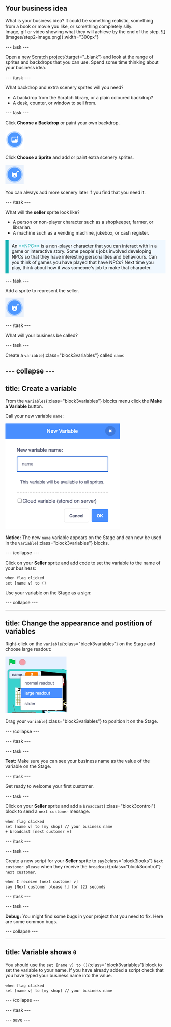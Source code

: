 ## Your business idea

<div style="display: flex; flex-wrap: wrap">
<div style="flex-basis: 200px; flex-grow: 1; margin-right: 15px;">
What is your business idea? It could be something realistic, something from a book or movie you like, or something completely silly.
</div>
<div>
Image, gif or video showing what they will achieve by the end of the step. ![](images/step2-image.png){:width="300px"}
</div>
</div>

--- task ---

Open a [new Scratch project](http://rpf.io/scratch-new){:target="_blank"} and look at the range of sprites and backdrops that you can use. Spend some time thinking about your business idea.

--- /task ---

What backdrop and extra scenery sprites will you need?
+ A backdrop from the Scratch library, or a plain coloured backdrop?
+ A desk, counter, or window to sell from.

--- task ---

Click **Choose a Backdrop** or paint your own backdrop.

![](images/choose-backdrop-icon.png)

Click **Choose a Sprite** and add or paint extra scenery sprites.

![](images/choose-sprite-icon.png)

You can always add more scenery later if you find that you need it.

--- /task ---

What will the **seller** sprite look like?
+ A person or non-player character such as a shopkeeper, farmer, or librarian.
+ A machine such as a vending machine, jukebox, or cash register.

<p style="border-left: solid; border-width:10px; border-color: #0faeb0; background-color: aliceblue; padding: 10px;">
An <span style="color: #0faeb0">**NPC**</span> is a non-player character that you can interact with in a game or interactive story. Some people's jobs involved developing NPCs so that they have interesting personalities and behaviours. Can you think of games you have played that have NPCs? Next time you play, think about how it was someone's job to make that character.
</p>

--- task ---

Add a sprite to represent the seller. 

![](images/choose-sprite-icon.png)

--- /task ---

What will your business be called? 

--- task ---

Create a `variable`{:class="block3variables"} called `name`:

--- collapse ---
---
title: Create a variable
---

From the `Variables`{:class="block3variables"} blocks menu click the **Make a Variable** button.

Call your new variable `name`:

![The New Variable pop up window with text input 'name'.](images/new-variable.png)

**Notice:** The new `name` variable appears on the Stage and can now be used in the `Variable`{:class="block3variables"} blocks.

--- /collapse ---

Click on your **Seller** sprite and add code to set the variable to the name of your business:

```blocks3
when flag clicked
set [name v] to ()
```

Use your variable on the Stage as a sign:

--- collapse ---

---
title: Change the appearance and postition of variables
---

Right-click on the `variable`{:class="block3variables"} on the Stage and choose large readout:

![Pop up menu showing format options with 'large readout' selected.](images/large-readout.png)

Drag your `variable`{:class="block3variables"} to position it on the Stage.

--- /collapse ---

--- /task ---

--- task ---

**Test:** Make sure you can see your business name as the value of the variable on the Stage.

--- /task ---

Get ready to welcome your first customer.

--- task ---

Click on your **Seller** sprite and add a `broadcast`{:class="block3control"} block to send a `next customer` message.

```blocks3
when flag clicked
set [name v] to [my shop] // your business name
+ broadcast [next customer v]
```

--- /task ---

--- task ---

Create a new script for your **Seller** sprite to `say`{:class="block3looks"} `Next customer please` when they receive the `broadcast`{:class="block3control"} `next customer`.

```blocks3
when I receive [next customer v] 
say [Next customer please !] for (2) seconds
```

--- /task ---

--- task ---

**Debug:** You might find some bugs in your project that you need to fix. Here are some common bugs.

--- collapse ---

---
title: Variable shows `0`
---

You should use the `set [name v] to ()`{:class="block3variables"} block to set the variable to your name. If you have already added a script check that you have typed your business name into the value. 

```blocks3
when flag clicked
set [name v] to [my shop] // your business name
```

--- /collapse ---

--- /task ---

--- save ---